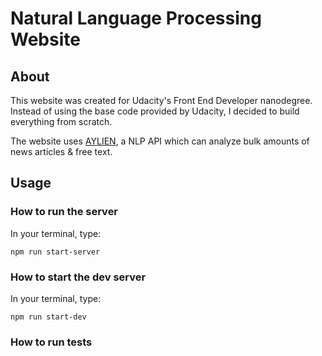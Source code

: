 # Natural Language Processing Website

## About
This website was created for Udacity's Front End Developer nanodegree. 
Instead of using the base code provided by Udacity, I decided to build
everything from scratch.  
  
The website uses [AYLIEN](https://aylien.com/), a NLP API which can analyze 
bulk amounts of news articles \& free text.

## Usage
### How to run the server
In your terminal, type:
```terminal
npm run start-server
```
### How to start the dev server
In your terminal, type:
```terminal
npm run start-dev
```

### How to run tests
